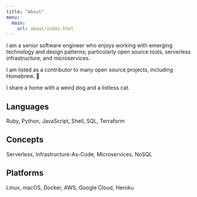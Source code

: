 ```yaml
---
title: "About"
menu:
  main:
    url: about/index.html
---
```


I am a senior software engineer who enjoys working with emerging technology and design patterns; particularly open source tools, serverless infrastructure, and microservices.

I am listed as a contributor to many open source projects, including Homebrew. :beer:

I share a home with a weird dog and a listless cat.

## Languages

Ruby, Python, JavaScript, Shell, SQL, Terraform

## Concepts

Serverless, Infrastructure-As-Code, Microservices, NoSQL

## Platforms

Linux, macOS, Docker, AWS, Google Cloud, Heroku
